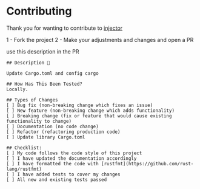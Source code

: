 # Contributing

Thank you for wanting to contribute to [injector](https://github.com/heroesofcode/injeqtor)

1 - Fork the project
2 - Make your adjustments and changes and open a PR

use this description in the PR

```
## Description 📝

Update Cargo.toml and config cargo

## How Has This Been Tested?
Locally.

## Types of Changes
[ ] Bug fix (non-breaking change which fixes an issue)
[ ] New feature (non-breaking change which adds functionality)
[ ] Breaking change (fix or feature that would cause existing functionality to change)
[ ] Documentation (no code change)
[ ] Refactor (refactoring production code)
[ ] Update library Cargo.toml 

## Checklist:
[ ] My code follows the code style of this project
[ ] I have updated the documentation accordingly
[ ] I have formatted the code with [rustfmt](https://github.com/rust-lang/rustfmt)
[ ] I have added tests to cover my changes
[ ] All new and existing tests passed
```